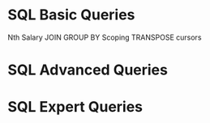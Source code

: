 # SQL Basic Queries
Nth Salary
JOIN GROUP BY
Scoping
TRANSPOSE
cursors
# SQL Advanced Queries
# SQL Expert Queries
